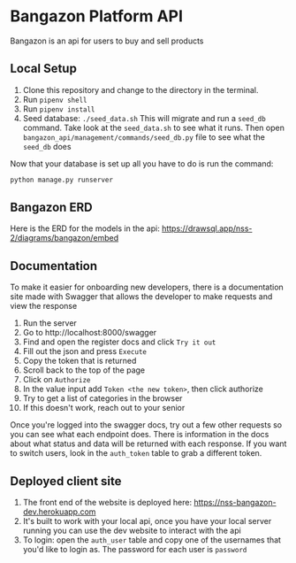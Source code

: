 # Bangazon Platform API

Bangazon is an api for users to buy and sell products

## Local Setup

1. Clone this repository and change to the directory in the terminal.
1. Run `pipenv shell`
1. Run `pipenv install`
1. Seed database: `./seed_data.sh` This will migrate and run a `seed_db` command. Take look at the `seed_data.sh` to see what it runs. Then open `bangazon_api/management/commands/seed_db.py` file to see what the `seed_db` does

Now that your database is set up all you have to do is run the command:

```sh
python manage.py runserver
```

## Bangazon ERD

Here is the ERD for the models in the api: https://drawsql.app/nss-2/diagrams/bangazon/embed

## Documentation

To make it easier for onboarding new developers, there is a documentation site made with Swagger that allows the developer to make requests and view the response
1. Run the server
1. Go to http://localhost:8000/swagger
2. Find and open the register docs and click `Try it out`
3. Fill out the json and press `Execute`
4. Copy the token that is returned
5. Scroll back to the top of the page
6. Click on `Authorize`
7. In the value input add `Token <the new token>`, then click authorize
8. Try to get a list of categories in the browser
9. If this doesn't work, reach out to your senior

Once you're logged into the swagger docs, try out a few other requests so you can see what each endpoint does. There is information in the docs about what status and data will be returned with each response. If you want to switch users, look in the `auth_token` table to grab a different token.


## Deployed client site
1. The front end of the website is deployed here: https://nss-bangazon-dev.herokuapp.com
2. It's built to work with your local api, once you have your local server running you can use the dev website to interact with the api
3. To login: open the `auth_user` table and copy one of the usernames that you'd like to login as. The password for each user is `password`

